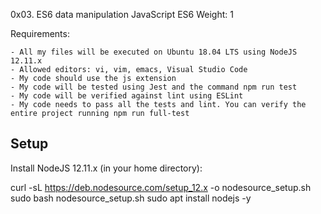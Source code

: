 0x03. ES6 data manipulation
JavaScript
ES6
 Weight: 1


Requirements:

	- All my files will be executed on Ubuntu 18.04 LTS using NodeJS 12.11.x
	- Allowed editors: vi, vim, emacs, Visual Studio Code
	- My code should use the js extension
	- My code will be tested using Jest and the command npm run test
	- My code will be verified against lint using ESLint
	- My code needs to pass all the tests and lint. You can verify the entire project running npm run full-test


Setup
-----

Install NodeJS 12.11.x
(in your home directory):

curl -sL https://deb.nodesource.com/setup_12.x -o nodesource_setup.sh
sudo bash nodesource_setup.sh
sudo apt install nodejs -y
